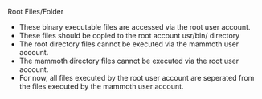 Root Files/Folder
- These binary executable files are accessed via the root user account.
- These files should be copied to the root account usr/bin/ directory
- The root directory files cannot be executed via the mammoth user account.
- The mammoth directory files cannot be executed via the root user account.
- For now, all files executed by the root user account are seperated from the
    files executed by the mammoth user account.
